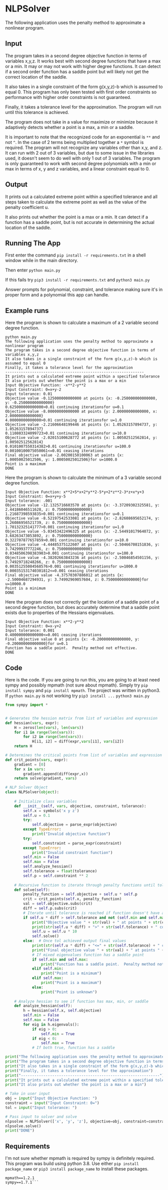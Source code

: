 # NLPSolver

The following application uses the penalty method to approximate a nonlinear program.

## Input

The program takes in a second degree objective function in terms of variables x,y,z.  It works best
with second degree functions that have a max or a min.  It may or may not work with higher degree
functions.  It can detect if a second order function has a saddle point but will likely not get
the correct location of the saddle.

It also takes in a single constraint of the form g(x,y,z)-b which is assumed to equal 0.  This program
has only been tested with first order constraints so performance with higher order constraints is not
guaranteed.

Finally, it takes a tolerance level for the approximation.  The program will run until this tolerance 
is achieved.

The program does not take in a value for maximize or minimize because it adaptively detects whether a point is a max,
a min or a saddle.

It is important to note that the recognized code for an exponential is ```**``` and not ```^```.  In the case
of 2 terms being multiplied together a ```*``` symbol is required.  The program will not recognize any variables
other than x,y, and z.  It can run with 2 out of 3 variables, but due to some issue in the libraries used, it
doesn't seem to do well with only 1 out of 3 variables.
The program is only guaranteed to work with second degree polynomials with a min or max in terms of x, y and z
variables, and a linear constraint equal to 0.

## Output

It prints out a calculated extreme point within a specified tolerance and all steps taken to calculate the extreme
point as well as the value of the penalty coefficient u.

It also prints out whether the point is a max or a min.  It can detect if a function has a saddle point, but is not accurate in determining 
the actual location of the saddle.

## Running The App

First enter the command ```pip install -r requirements.txt``` in a shell window while in the main directory.

Then enter ```python main.py```

If this fails try ```pip3 install -r requirements.txt``` and ```python3 main.py```

Answer prompts for polynomial, constraint, and tolerance making sure it's in proper form and a polynomial this app can
handle.

## Example runs

Here the program is shown to calculate a maximum of a 2 variable second degree function.
```
python main.py
The following application uses the penalty method to approximate a nonlinear program
The program takes in a second degree objective function in terms of variables x,y,z
It also takes in a single constraint of the form g(x,y,z)-b which is assumed to equal 0
Finally, it takes a tolerance level for the approximation
--------------------------------------------------------------
It prints out a calculated extreme point within a specified tolerance
It also prints out whether the point is a max or a min
Input Objective Function: -x**2-y**2
Input Constraint: 0=x+y-2
Input tolerance: 0.01
Objective value -0.125000000000000 at points {x: -0.250000000000000, y: -0.250000000000000}
0.625000000000000>0.01 continuing iterationsfor u=0.1
Objective value -8.00000000000000 at points {y: 2.00000000000000, x: 2.00000000000000}
4.00000000000000>0.01 continuing iterationsfor u=1.0
Objective value -2.21606648199446 at points {x: 1.05263157894737, y: 1.05263157894737}
0.110803324099723>0.01 continuing iterationsfor u=10.0
Objective value -2.02015100628772 at points {x: 1.00502512562814, y: 1.00502512562814}
0.0101007550314382>0.01 continuing iterationsfor u=100.0
0.00100100075050061<=0.01 ceasing iterations
Final objective value -2.00200150100063 at points {x: 1.00050025012506, y: 1.00050025012506}for u=1000.0
Point is a maximum
DONE

```

Here the program is shown to calculate the minimum of a 3 variable second degree function.
```
Input Objective Function: x**2+5*x+2*y**2-5*y+2*z**2-3*z+x*y+3         
Input Constraint: 0=x+y+y-5
Input tolerance: .001
Objective value -12.1325716603570 at points {x: -3.37209302325581, y: 2.44186046511628, z: 0.750000000000000}
1.21687398593835>0.001 continuing iterationsfor u=0.1
Objective value -8.52197542533081 at points {x: -2.82608695652174, y: 3.26086956521739, z: 0.750000000000000}
1.70132325141777>0.001 continuing iterationsfor u=1.0
Objective value -5.03453422496325 at points {x: -2.54491017964072, y: 3.68263473053892, z: 0.750000000000000}
0.322707877657859>0.001 continuing iterationsfor u=10.0
Objective value -4.44485375122607 at points {x: -2.50466708151836, y: 3.74299937772246, z: 0.750000000000000}
0.0348506398383903>0.001 continuing iterationsfor u=100.0
Objective value -4.38202663843236 at points {x: -2.50046854501156, y: 3.74929718248266, z: 0.750000000000000}
0.00351255084568576>0.001 continuing iterationsfor u=1000.0
0.000351531740301812<=0.001 ceasing iterations
Final objective value -4.37570307886012 at points {x: -2.50004687294931, y: 3.74992969057604, z: 0.750000000000000}for u=10000.0
Point is a minimum
DONE
```

Here the program does not correctly get the location of a saddle point of a second degree function, but does accurately
determine that a saddle point exists due to properties of the Hessians eigenvalues.
```
Input Objective Function: x**2-y**2
Input Constraint: 0=x-y+2
Input tolerance: 0.001
0.400000000000000<=0.001 ceasing iterations
Final objective value 0 at points {x: -0.200000000000000, y: -0.200000000000000}for u=0.1
Function has a saddle point.  Penalty method not effective.
DONE

```

## Code

Here is the code.  If you are going to run this, you are going to at least need sympy and possibly
mpmath (not sure about mpmath).  Simply try ```pip install sympy``` and ```pip install mpmath```.
The project was written in python3.  If ```python main.py``` is not working try  ```pip3 install ...```
```python3 main.py```

```python
from sympy import *


# Generates the hession matrix from list of variables and expression
def hessian(vars, expr):
    H = zeros(len(vars), len(vars))
    for i1 in range(len(vars)):
        for i2 in range(len(vars)):
            H[i1, i2] = diff(expr,vars[i1], vars[i2])
    return H

# Determines the critical points from list of variables and expression
def crit_points(vars, expr):
    gradient = [0]
    for x in vars:
        gradient.append(diff(expr,x))
    return solve(gradient, vars)

# NLP Solver Object
class NLPSolver(object):
    
    # Initialize class variables
    def __init__(self, vars, objective, constraint, tolerance):
        self.x = symbols('x y z')
        self.u = 0.1
        try:
            self.objective = parse_expr(objective)
        except TypeError:
            print("Invalid objective function")
        try:
            self.constraint = parse_expr(constraint)
        except TypeError:
            print("Invalid constraint function")
        self.min = False
        self.max = False
        self.analyze_hessian()
        self.tolerance = float(tolerance)
        self.p = self.constraint ** 2
    
    # Recursive function to iterate through penalty functions until tol achieved
    def solve(self):
        penalty_function = self.objective + self.u * self.p
        crit = crit_points(self.x, penalty_function)
        val = self.objective.subs(crit)
        diff = self.p.subs(crit)
        # Iterate until tolerance is reached if function doesn't have a saddle point
        if self.u * diff > self.tolerance and not (self.min and self.max):
            print("Objective value " + str(val) + " at points " + str(crit))
            print(str(self.u * diff) + ">" + str(self.tolerance) + " continuing iterations" + "for u=" + str(self.u))
            self.u = self.u * 10
            self.solve()
        else:  # Once tol achieved output final values
            print(str(self.u * diff) + "<=" + str(self.tolerance) + " ceasing iterations")
            print("Final objective value " + str(val) + " at points " + str(crit) + "for u=" + str(self.u))
            # If mixed eigenvalues function has a saddle point
            if self.min and self.max:
                print("Function has a saddle point.  Penalty method not effective.")
            elif self.min:
                print("Point is a minimum")
            elif self.max:
                print("Point is a maximum")
            else:
                print("Point is unknown")
    
    # Analyze hessian to see if function has max, min, or saddle
    def analyze_hessian(self):
        h = hessian(self.x, self.objective)
        self.min = False
        self.max = False
        for eig in h.eigenvals():
            if eig > 0:
                self.min = True
            if eig < 0:
                self.max = True
            # If both true, function has a saddle    

print("The following application uses the penalty method to approximate a nonlinear program")
print("The program takes in a second degree objective function in terms of variables x,y,z")
print("It also takes in a single constraint of the form g(x,y,z)-b which is assumed to equal 0")
print("Finally, it takes a tolerance level for the approximation")
print("--------------------------------------------------------------")
print("It prints out a calculated extreme point within a specified tolerance")
print("It also prints out whether the point is a max or a min")

# Take in user input
obj = input("Input Objective Function: ")
constraint = input("Input Constraint: 0=")
tol = input("Input tolerance: ")

# Pass input to solver and solve
nlpsolve = NLPSolver(['x', 'y', 'z'], objective=obj, constraint=constraint, tolerance=tol)
nlpsolve.solve()
print("DONE")
```

## Requirements

I'm not sure whether mpmath is required by sympy is definitely required.  This program
was build using python 3.8.  Use either ```pip install package_name``` or ```pip3 install package_name```
to install these packages.

```
mpmath==1.2.1
sympy==1.7.1```
